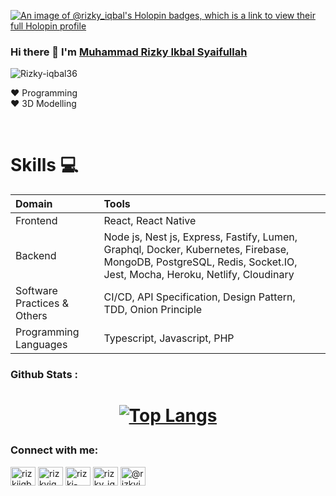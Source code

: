[![An image of @rizky_iqbal's Holopin badges, which is a link to view their full Holopin profile](https://holopin.me/rizky_iqbal)](https://holopin.io/@rizky_iqbal)
### Hi there 👋 I'm [Muhammad Rizky Ikbal Syaifullah](https://rizky-iqbal.netlify.app/)
<img src="https://komarev.com/ghpvc/?username=Rizky-iqbal36" alt="Rizky-iqbal36" />
<div>
 <p>
  ❤️ Programming <br />
  ❤️ 3D Modelling <br />
</p>
</div>

<br />

<h1 align="left">Skills 💻</h1>


| Domain                      | Tools                                                                                                                                                             |
| :-------------------------- | :---------------------------------------------------------------------------------------------------------------------------------------------------------------------- |
| Frontend                    | React, React Native|
| Backend                     | Node js, Nest js, Express, Fastify, Lumen, Graphql, Docker, Kubernetes, Firebase, MongoDB, PostgreSQL, Redis, Socket.IO, Jest, Mocha, Heroku, Netlify, Cloudinary|
| Software Practices & Others | CI/CD, API Specification, Design Pattern, TDD, Onion Principle|
| Programming Languages       | Typescript, Javascript, PHP|

### Github Stats :

<h1 align="center">

[![Top Langs](https://github-readme-stats.vercel.app/api/top-langs/?username=Rizky-Iqbal36&layout=compact&show_icons=true&theme=radical&langs_count=8)](https://github.com/Rizky-Iqbal36)
 
  
<!-- [![Muhammad Rizky Iqbal Syaifullah GitHub Stats](https://github-readme-stats.vercel.app/api?username=Rizky-Iqbal36&show_icons=true&count_private=true&include_all_commits=true&theme=radical)](https://github.com/Rizky-Iqbal36) -->
 
 </h1>
 <h3 align="left">Connect with me:</h3>
<p align="left">
<a href="https://dev.to/rizkiiqbal36" target="blank"><img align="center" src="https://dev-to-uploads.s3.amazonaws.com/uploads/logos/resized_logo_UQww2soKuUsjaOGNB38o.png" alt="rizkiiqbal36" height="30" width="40" /></a>
<a href="https://twitter.com/rizkyiqbal36" target="blank"><img align="center" src="https://raw.githubusercontent.com/rahuldkjain/github-profile-readme-generator/master/src/images/icons/Social/twitter.svg" alt="rizkyiqbal36" height="30" width="40" /></a>
<a href="https://linkedin.com/in/rizki-iqbal" target="blank"><img align="center" src="https://raw.githubusercontent.com/rahuldkjain/github-profile-readme-generator/master/src/images/icons/Social/linked-in-alt.svg" alt="rizki-iqbal" height="30" width="40" /></a>
<a href="https://instagram.com/rizky_iqbal48" target="blank"><img align="center" src="https://raw.githubusercontent.com/rahuldkjain/github-profile-readme-generator/master/src/images/icons/Social/instagram.svg" alt="rizky_iqbal48" height="30" width="40" /></a>
<a href="https://hashnode.com/@rizkyiqbal" target="blank"><img align="center" src="https://raw.githubusercontent.com/rahuldkjain/github-profile-readme-generator/master/src/images/icons/Social/hashnode.svg" alt="@rizkyiqbal" height="30" width="40" /></a>
</p>


